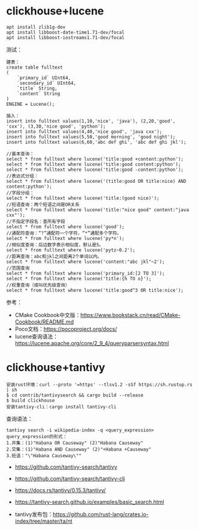 # clickhouse+lucene



```
apt install zlib1g-dev
apt install libboost-date-time1.71-dev/focal
apt install libboost-iostreams1.71-dev/focal
```



测试：

```
建表：
create table fulltext
(
    `primary_id` UInt64,
    `secondary_id` UInt64,
    `title` String,
    `content` String
)
ENGINE = Lucene();

插入：
insert into fulltext values(1,10,'nice', 'java'), (2,20,'good', 'cxx'), (3,30,'nice good', 'python');
insert into fulltext values(4,40,'nice good', 'java cxx');
insert into fulltext values(5,50,'good morning', 'good night');
insert into fulltext values(6,60,'abc def ghi', 'abc def ghi jkl');

//基本查询：
select * from fulltext where lucene('title:good +content:python');
select * from fulltext where lucene('title:good content:python');
select * from fulltext where lucene('title:good -content:python');
//表达式分组：
select * from fulltext where lucene('(title:good OR title:nice) AND content:python');
//字段分组：
select * from fulltext where lucene('title:(good nice)');
//短语查询：两个短语之间是OR关系
select * from fulltext where lucene('title:"nice good" content:"java cxx"'); 
//不指定字段名：查所有字段
select * from fulltext where lucene('good'); 
//通配符查询：“?”通配符一个字符，“*”通配多个字符。
select * from fulltext where lucene('py*n'); 
//相似度查询：后边数字表示相似度，默认是5。
select * from fulltext where lucene('pytz~0.2'); 
//距离查询：abc和jkl之间距离2个单词以内。
select * from fulltext where lucene('content:"abc jkl"~2'); 
//范围查询
select * from fulltext where lucene('primary_id:[2 TO 3]'); 
select * from fulltext where lucene('title:{h TO o}');
//权重查询（或叫优先级查询）
select * from fulltext where lucene('title:good^3 OR title:nice');
```





参考：

- CMake Cookbook中文版：https://www.bookstack.cn/read/CMake-Cookbook/README.md
- Poco文档：https://pocoproject.org/docs/
- lucene查询语法：https://lucene.apache.org/core/2_9_4/queryparsersyntax.html

# clickhouse+tantivy



```
安装rust环境：curl --proto '=https' --tlsv1.2 -sSf https://sh.rustup.rs | sh
$ cd contrib/tantivysearch && cargo build --release
$ build clickhouse
安装tantivy-cli：cargo install tantivy-cli
```

查询语法：

```
tantivy search -i wikipedia-index -q <query_expression>
query_expression的形式：
1.并集：(1)"Habana OR Causeway" (2)"Habana Causeway"
2.交集：(1)"Habana AND Causeway" (2)"+Habana +Causeway"
3.短语："\"Habana Causeway\""
```





- https://github.com/tantivy-search/tantivy

- https://github.com/tantivy-search/tantivy-cli

- https://docs.rs/tantivy/0.15.3/tantivy/
- https://tantivy-search.github.io/examples/basic_search.html
- tantivy发布包：https://github.com/rust-lang/crates.io-index/tree/master/ta/nt

